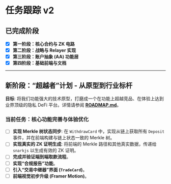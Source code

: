 # 任务跟踪 v2

## 已完成阶段

- [x] **第一阶段：核心合约与 ZK 电路**
- [x] **第二阶段：战略与 Relayer 实现**
- [x] **第三阶段：账户抽象 (AA) 功能层**
- [x] **第四阶段：基础前端与文档**

---

## **新阶段：“超越者”计划 - 从原型到行业标杆**

**目标**: 将我们功能强大的技术原型，打磨成一个在功能上超越竞品、在体验上达到业界顶级的隐私 DeFi 平台。详情请参阅 **[ROADMAP.md](ROADMAP.md)**。

### **当前任务：核心功能完善与体验优化**

- [ ] **实现 Merkle 树状态同步**: 在 `WithdrawCard` 中，实现从链上获取所有 `Deposit` 事件，并在前端构建与链上状态一致的 Merkle 树。
- [ ] **实现真实的 ZK 证明生成**: 将前端的 Merkle 路径和其他真实数据，传递给 `snarkjs` 以生成有效的 ZK 证明。
- [ ] **完成并验证端到端取款流程**。
- [ ] **实现“合规报告”功能**。
- [ ] **引入“交易中继器”界面 (`TradeCard`)**。
- [ ] **前端视觉初步升级 (Framer Motion)**。
